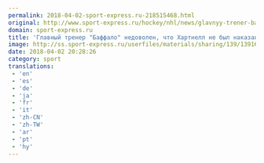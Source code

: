 ```yaml
---
permalink: 2018-04-02-sport-express.ru-218515468.html
original: http://www.sport-express.ru/hockey/nhl/news/glavnyy-trener-baffalo-nedovolen-chto-hartnell-ne-byl-nakazan-za-silovoy-priem-na-antipine-1391643/
domain: sport-express.ru
title: 'Главный тренер "Баффало" недоволен, что Хартнелл не был наказан за силовой прием на Антипине'
image: http://ss.sport-express.ru/userfiles/materials/sharing/139/1391643.jpg
date: 2018-04-02 20:28:26
category: sport
translations: 
 - 'en'
 - 'es'
 - 'de'
 - 'ja'
 - 'fr'
 - 'it'
 - 'zh-CN'
 - 'zh-TW'
 - 'ar'
 - 'pt'
 - 'hy'
---
```


